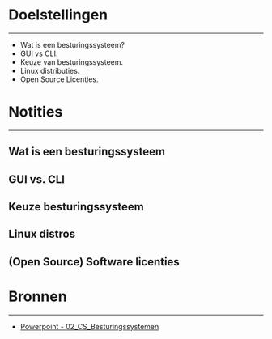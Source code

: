 # Doelstellingen
---
- Wat is een besturingssysteem?
- GUI vs CLI.
- Keuze van besturingssysteem.
- Linux distributies.​
- Open Source Licenties.


# Notities
--- 
## Wat is een besturingssysteem

## GUI vs. CLI

## Keuze besturingssysteem

## Linux distros

## (Open Source) Software licenties


# Bronnen
---
- [Powerpoint - 02_CS_Besturingssystemen](https://chamilo.hogent.be/index.php?application=Chamilo%5CApplication%5CWeblcms&go=CourseViewer&course=59249&tool=LearningPath&tool_action=ComplexDisplay&publication=2396043&preview_content_object_id=4830731&learning_path_action=Viewer&child_id=438433)